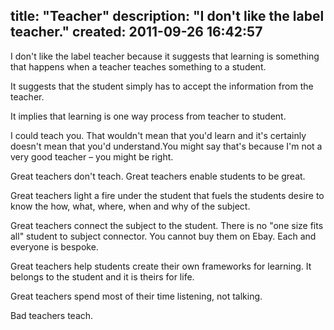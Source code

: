 title: "Teacher"
description: "I don't like the label teacher."
created: 2011-09-26 16:42:57
---

I don't like the label teacher because it suggests that learning is something that happens when a teacher teaches something to a student. 

It suggests that the student simply has to accept the information from the teacher. 

It implies that learning is one way process from teacher to student.

I could teach you. That wouldn't mean that you'd learn and it's certainly doesn't mean that you'd understand.You might say that's because I'm not a very good teacher – you might be right.

Great teachers don't teach. Great teachers enable students to be great. 

Great teachers light a fire under the student that fuels the students desire to know the how, what, where, when and why of the subject.  

Great teachers connect the subject to the student. There is no "one size fits all" student to subject connector. You cannot buy them on Ebay. Each and everyone is bespoke.

Great teachers help students create their own frameworks for learning. It belongs to the student and it is theirs for life.

Great teachers spend most of their time listening, not talking.

Bad teachers teach.
